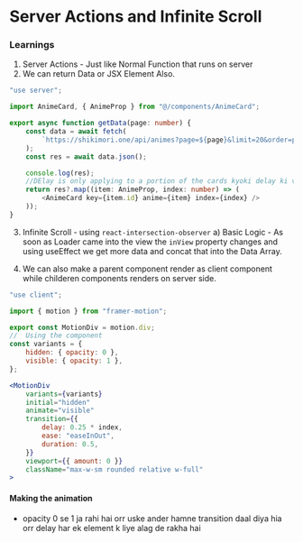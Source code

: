 # Server Actions and Infinite Scroll

### Learnings

1. Server Actions - Just like Normal Function that runs on server
2. We can return Data or JSX Element Also.

```ts
"use server";

import AnimeCard, { AnimeProp } from "@/components/AnimeCard";

export async function getData(page: number) {
	const data = await fetch(
		`https://shikimori.one/api/animes?page=${page}&limit=20&order=popularity&rating=rx`
	);
	const res = await data.json();

	console.log(res);
	//DElay is only applying to a portion of the cards kyoki delay ki value phle hi provide kar di hai
	return res?.map((item: AnimeProp, index: number) => (
		<AnimeCard key={item.id} anime={item} index={index} />
	));
}
```

3. Infinite Scroll - using `react-intersection-observer`
   a) Basic Logic - As soon as Loader came into the view the `inView` property changes and using useEffect we get more data and concat that into the Data Array.

4. We can also make a parent component render as client component while childeren components renders on server side.

```jsx
"use client";

import { motion } from "framer-motion";

export const MotionDiv = motion.div;
//  Using the component
const variants = {
    hidden: { opacity: 0 },
    visible: { opacity: 1 },
};

<MotionDiv
    variants={variants}
    initial="hidden"
    animate="visible"
    transition={{
        delay: 0.25 * index,
        ease: "easeInOut",
        duration: 0.5,
    }}
    viewport={{ amount: 0 }}
    className="max-w-sm rounded relative w-full"
>
```

#### Making the animation

- opacity 0 se 1 ja rahi hai orr uske ander hamne transition daal diya hia orr delay har ek element k liye alag de rakha hai
